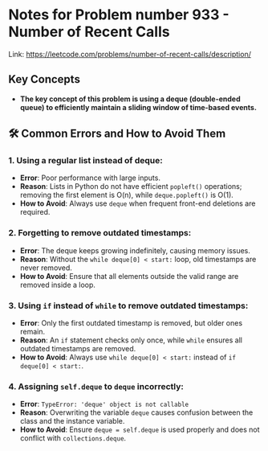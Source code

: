 # Notes for Problem number 933 - Number of Recent Calls

Link: https://leetcode.com/problems/number-of-recent-calls/description/

## Key Concepts
- **The key concept of this problem is using a deque (double-ended queue) to efficiently maintain a sliding window of time-based events.**

## 🛠️ Common Errors and How to Avoid Them

### 1. Using a regular list instead of deque:
- **Error**: Poor performance with large inputs.
- **Reason**: Lists in Python do not have efficient `popleft()` operations; removing the first element is O(n), while `deque.popleft()` is O(1).
- **How to Avoid**: Always use `deque` when frequent front-end deletions are required.

### 2. Forgetting to remove outdated timestamps:
- **Error**: The deque keeps growing indefinitely, causing memory issues.
- **Reason**: Without the `while deque[0] < start:` loop, old timestamps are never removed.
- **How to Avoid**: Ensure that all elements outside the valid range are removed inside a loop.

### 3. Using `if` instead of `while` to remove outdated timestamps:
- **Error**: Only the first outdated timestamp is removed, but older ones remain.
- **Reason**: An `if` statement checks only once, while `while` ensures all outdated timestamps are removed.
- **How to Avoid**: Always use `while deque[0] < start:` instead of `if deque[0] < start:`.

### 4. Assigning `self.deque` to `deque` incorrectly:
- **Error**: `TypeError: 'deque' object is not callable`
- **Reason**: Overwriting the variable `deque` causes confusion between the class and the instance variable.
- **How to Avoid**: Ensure `deque = self.deque` is used properly and does not conflict with `collections.deque`.


